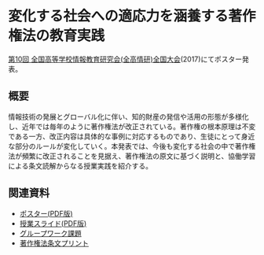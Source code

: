 # 変化する社会への適応力を涵養する著作権法の教育実践

[第10回 全国高等学校情報教育研究会(全高情研)全国大会](http://www.zenkojoken.jp/10tokyo)(2017)にてポスター発表。

## 概要

情報技術の発展とグローバル化に伴い、知的財産の発信や活用の形態が多様化し、近年では毎年のように著作権法が改正されている。著作権の根本原理は不変である一方、改正内容は具体的な事例に対応するものであり、生徒にとって身近な部分のルールが変化していく。本発表では、今後も変化する社会の中で著作権法が頻繁に改正されることを見据え、著作権法の原文に基づく説明と、協働学習による条文読解からなる授業実践を紹介する。

## 関連資料

- [ポスター(PDF版)](https://www.scribd.com/doc/355560688)
- [授業スライド(PDF版)](https://www.slideshare.net/saireya/ss-51971964)
- [グループワーク課題](https://www.dropbox.com/s/w5g35m2soo1c18u/%E8%91%97%E4%BD%9C%E6%A8%A9%E6%B3%95%E3%82%B0%E3%83%AB%E3%83%BC%E3%83%97%E3%83%AF%E3%83%BC%E3%82%AF%E8%AA%B2%E9%A1%8C.docx?dl=0)
- [著作権法条文プリント](https://www.dropbox.com/s/wtq6kbtzmib9ugi/%E8%91%97%E4%BD%9C%E6%A8%A9%E6%B3%95%E6%9D%A1%E6%96%87.docx?dl=0)
